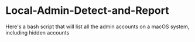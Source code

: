 # Local-Admin-Detect-and-Report
Here's a bash script that will list all the admin accounts on a macOS system, including hidden accounts
